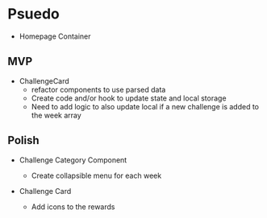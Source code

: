# Psuedo

- Homepage Container
  
## MVP

- ChallengeCard
  - refactor components to use parsed data
  - Create code and/or hook to update state and local storage
  - Need to add logic to also update local if a new challenge is added to the week array

## Polish

- Challenge Category Component
  - Create collapsible menu for each week

- Challenge Card
  - Add icons to the rewards
  